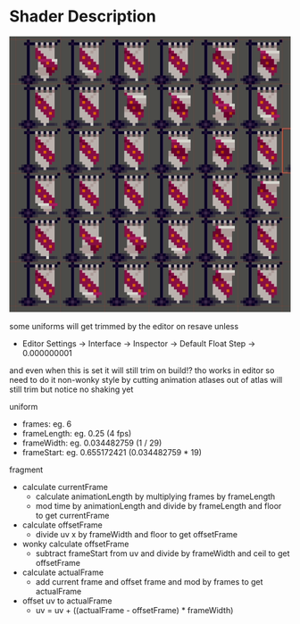 # Shader Description

![OffsetAnimations](README.gif)

some uniforms will get trimmed by the editor on resave unless

- Editor Settings -> Interface -> Inspector -> Default Float Step -> 0.000000001

and even when this is set it will still trim on build!? tho works in editor
so need to do it non-wonky style by cutting animation atlases out of atlas
will still trim but notice no shaking yet

uniform

- frames: eg. 6
- frameLength: eg. 0.25 (4 fps)
- frameWidth: eg. 0.034482759 (1 / 29)
- frameStart: eg. 0.655172421 (0.034482759 * 19)

fragment

- calculate currentFrame
  - calculate animationLength by multiplying frames by frameLength
  - mod time by animationLength and divide by frameLength and floor to get currentFrame
- calculate offsetFrame
  - divide uv x by frameWidth and floor to get offsetFrame
- wonky calculate offsetFrame
  - subtract frameStart from uv and divide by frameWidth and ceil to get offsetFrame
- calculate actualFrame
  - add current frame and offset frame and mod by frames to get actualFrame
- offset uv to actualFrame
  - uv = uv + ((actualFrame - offsetFrame) * frameWidth)
